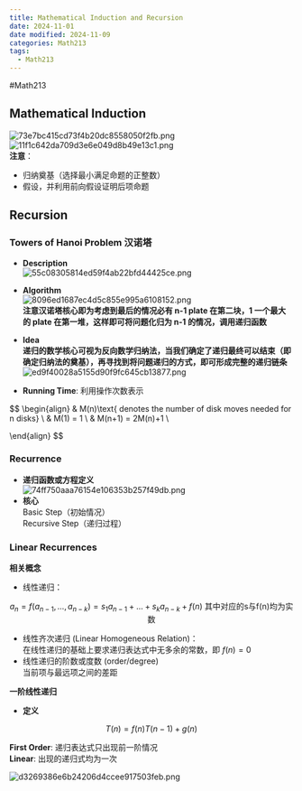 ```yaml
---
title: Mathematical Induction and Recursion
date: 2024-11-01
date modified: 2024-11-09
categories: Math213
tags:
  - Math213
---
```

#Math213 

## Mathematical Induction

![73e7bc415cd73f4b20dc8558050f2fb.png](https://s2.loli.net/2024/11/01/kQ63Vno4d2TNBSU.png)  
![11f1c642da709d3e6e049d8b49e13c1.png](https://s2.loli.net/2024/11/01/dzAFpWyP5LNCEYi.png)  
**注意**：
- 归纳奠基（选择最小满足命题的正整数）
- 假设，并利用前向假设证明后项命题

## Recursion

### Towers of Hanoi Problem 汉诺塔

- **Description**  
![55c08305814ed59f4ab22bfd44425ce.png](https://s2.loli.net/2024/11/06/KuRazkEiJl2DjH4.png)
- **Algorithm**  
![8096ed1687ec4d5c855e995a6108152.png](https://s2.loli.net/2024/11/06/HmrV8JfQcUdy72S.png)  
**注意汉诺塔核心即为考虑到最后的情况必有 n-1 plate 在第二块，1 一个最大的 plate 在第一堆，这样即可将问题化归为 n-1 的情况，调用递归函数**

- **Idea**  
**递归的数学核心可视为反向数学归纳法，当我们确定了递归最终可以结束（即确定归纳法的奠基），再寻找到将问题递归的方式，即可形成完整的递归链条**  
![ed9f40028a5155d90f9fc645cb13877.png](https://s2.loli.net/2024/11/06/JW1FXwmxHQoYpSl.png)
- **Running Time**: 利用操作次数表示

$$
\begin{align}
& M(n)\text{ denotes the number of disk moves needed for n disks} \\
& M(1) = 1 \\
& M(n+1) = 2M(n)+1 \\

\end{align}
$$

### Recurrence

- **递归函数或方程定义**  
![74ff750aaa76154e106353b257f49db.png](https://s2.loli.net/2024/11/06/9GvHiaNkup8W7fD.png)
- **核心**  
Basic Step（初始情况）  
Recursive Step（递归过程）

### Linear Recurrences

**相关概念**
- 线性递归：

$$
a_{n} = f(a_{n-1},\dots ,a_{n-k}) = s_{1}a_{n-1}+\dots+s_{k}a_{n-k}+f(n) \text{ 其中对应的s与f(n)均为实数}
$$

- 线性齐次递归 (Linear Homogeneous Relation)：  
在线性递归的基础上要求递归表达式中无多余的常数，即 $f(n)=0$
- 线性递归的阶数或度数 (order/degree)  
当前项与最远项之间的差距

**一阶线性递归**
- **定义**

$$
T(n) = f(n)T(n-1)+g(n)
$$

**First Order**: 递归表达式只出现前一阶情况  
**Linear**: 出现的递归式均为一次

![d3269386e6b24206d4ccee917503feb.png](https://s2.loli.net/2024/11/08/qrv6O84jXbsaHtu.png)
